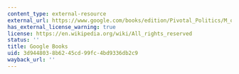 ```yaml
---
content_type: external-resource
external_url: https://www.google.com/books/edition/Pivotal_Politics/M_oNZJw0DYgC?hl=en&gbpv=1&bsq=basics
has_external_license_warning: true
license: https://en.wikipedia.org/wiki/All_rights_reserved
status: ''
title: Google Books
uid: 3d944803-8b62-45cd-99fc-4bd9336db2c9
wayback_url: ''
---
```

